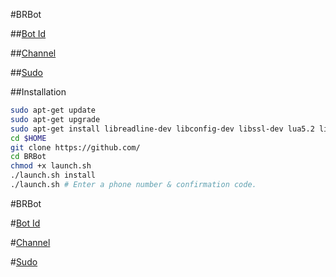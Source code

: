 #BRBot 

##[Bot Id](https://telegram.me/BoukanRobot)

##[Channel](https://telegram.me/BRBot_Channel)

##[Sudo](https://telegram.me/ZakariaR)

##Installation
 
```sh
sudo apt-get update
sudo apt-get upgrade
sudo apt-get install libreadline-dev libconfig-dev libssl-dev lua5.2 liblua5.2-dev libevent-dev make unzip git redis-server g++ libjansson-dev libpython-dev expat libexpat1-dev tmux subversion
cd $HOME
git clone https://github.com/
cd BRBot
chmod +x launch.sh
./launch.sh install 
./launch.sh # Enter a phone number & confirmation code.
```

#BRBot

#[Bot Id](https://telegram.me/BoukanRobot)

#[Channel](https://telegram.me/BRBot_Channel)

#[Sudo](https://telegram.me/ZakariaR)
